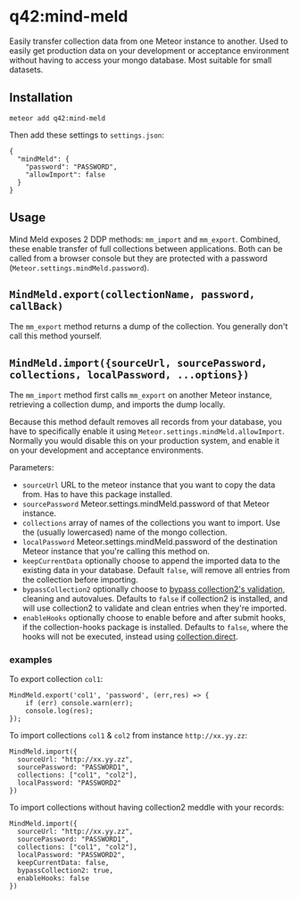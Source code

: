 # q42:mind-meld

Easily transfer collection data from one Meteor instance to another. Used to easily get production data on your development or acceptance environment without having to access your mongo database.
Most suitable for small datasets.

## Installation

	meteor add q42:mind-meld

Then add these settings to `settings.json`:

	{
	  "mindMeld": {
	    "password": "PASSWORD",
	    "allowImport": false
	  }
	}

## Usage
Mind Meld exposes 2 DDP methods: `mm_import` and `mm_export`. Combined, these enable transfer of full collections between applications. Both can be called from a browser console but they are protected with a password (`Meteor.settings.mindMeld.password`).

## `MindMeld.export(collectionName, password, callBack)`
The `mm_export` method returns a dump of the collection. You generally don't call this method yourself.

## `MindMeld.import({sourceUrl, sourcePassword, collections, localPassword, ...options})`
The `mm_import` method first calls `mm_export` on another Meteor instance, retrieving a collection dump, and imports the dump locally.

Because this method default removes all records from your database, you have to specifically enable it using `Meteor.settings.mindMeld.allowImport`. Normally you would disable this on your production system, and enable it on your development and acceptance environments.

Parameters:
* `sourceUrl` URL to the meteor instance that you want to copy the data from. Has to have this package installed.
* `sourcePassword` Meteor.settings.mindMeld.password of that Meteor instance.
* `collections` array of names of the collections you want to import. Use the (usually lowercased) name of the mongo collection.
* `localPassword` Meteor.settings.mindMeld.password of the destination Meteor instance that you're calling this method on.
* `keepCurrentData` optionally choose to append the imported data to the existing data in your database. Default `false`, will remove all entries from the collection before importing.
* `bypassCollection2` optionally choose to [bypass collection2's validation](https://github.com/aldeed/meteor-collection2#inserting-or-updating-bypassing-collection2-entirely), cleaning and autovalues. Defaults to `false` if collection2 is installed, and will use collection2 to validate and clean entries when they're imported.
* `enableHooks` optionally choose to enable before and after submit hooks, if the collection-hooks package is installed. Defaults to `false`, where the hooks will not be executed, instead using [collection.direct](https://github.com/matb33/meteor-collection-hooks#direct-access-circumventing-hooks).

### examples

To export collection `col1`:

	MindMeld.export('col1', 'password', (err,res) => {
		if (err) console.warn(err);
		console.log(res);
	});

To import collections `col1` & `col2` from instance `http://xx.yy.zz`:

	MindMeld.import({
	  sourceUrl: "http://xx.yy.zz",
	  sourcePassword: "PASSWORD1",
	  collections: ["col1", "col2"],
	  localPassword: "PASSWORD2"
	})

To import collections without having collection2 meddle with your records:

	MindMeld.import({
	  sourceUrl: "http://xx.yy.zz",
	  sourcePassword: "PASSWORD1",
	  collections: ["col1", "col2"],
	  localPassword: "PASSWORD2",
	  keepCurrentData: false,
	  bypassCollection2: true,
	  enableHooks: false
	})
